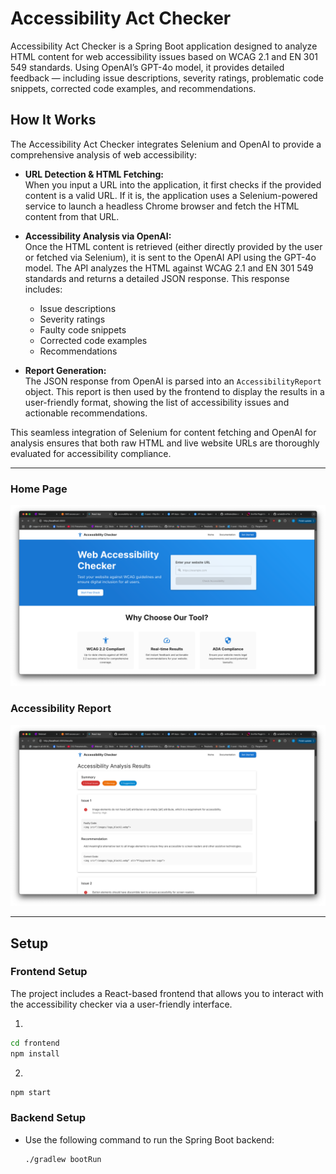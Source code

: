 # Accessibility Act Checker

Accessibility Act Checker is a Spring Boot application designed to analyze HTML content for web accessibility issues based on WCAG 2.1 and EN 301 549 standards. Using OpenAI’s GPT-4o model, it provides detailed feedback — including issue descriptions, severity ratings, problematic code snippets, corrected code examples, and recommendations.



## How It Works

The Accessibility Act Checker integrates Selenium and OpenAI to provide a comprehensive analysis of web accessibility:

- **URL Detection & HTML Fetching:**  
  When you input a URL into the application, it first checks if the provided content is a valid URL. If it is, the application uses a Selenium-powered service to launch a headless Chrome browser and fetch the HTML content from that URL.

- **Accessibility Analysis via OpenAI:**  
  Once the HTML content is retrieved (either directly provided by the user or fetched via Selenium), it is sent to the OpenAI API using the GPT-4o model. The API analyzes the HTML against WCAG 2.1 and EN 301 549 standards and returns a detailed JSON response. This response includes:
    - Issue descriptions
    - Severity ratings
    - Faulty code snippets
    - Corrected code examples
    - Recommendations

- **Report Generation:**  
  The JSON response from OpenAI is parsed into an `AccessibilityReport` object. This report is then used by the frontend to display the results in a user-friendly format, showing the list of accessibility issues and actionable recommendations.

This seamless integration of Selenium for content fetching and OpenAI for analysis ensures that both raw HTML and live website URLs are thoroughly evaluated for accessibility compliance.

---

### Home Page
![img.png](img.png)

### Accessibility Report
![img_1.png](img_1.png)

---

## Setup

### Frontend Setup

The project includes a React-based frontend that allows you to interact with the accessibility checker via a user-friendly interface.

1.
 ```bash
 cd frontend
 npm install
 ```
2.
 ```bash
 npm start
 ```
### Backend Setup
-  Use the following command to run the Spring Boot backend:
    ```bash
    ./gradlew bootRun
    ```
